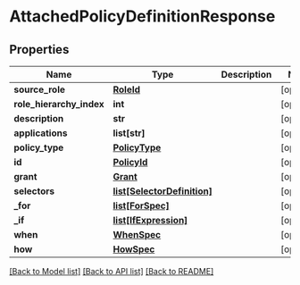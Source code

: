 # AttachedPolicyDefinitionResponse

## Properties
Name | Type | Description | Notes
------------ | ------------- | ------------- | -------------
**source_role** | [**RoleId**](RoleId.md) |  | [optional] 
**role_hierarchy_index** | **int** |  | [optional] 
**description** | **str** |  | [optional] 
**applications** | **list[str]** |  | [optional] 
**policy_type** | [**PolicyType**](PolicyType.md) |  | [optional] 
**id** | [**PolicyId**](PolicyId.md) |  | [optional] 
**grant** | [**Grant**](Grant.md) |  | [optional] 
**selectors** | [**list[SelectorDefinition]**](SelectorDefinition.md) |  | [optional] 
**_for** | [**list[ForSpec]**](ForSpec.md) |  | [optional] 
**_if** | [**list[IfExpression]**](IfExpression.md) |  | [optional] 
**when** | [**WhenSpec**](WhenSpec.md) |  | [optional] 
**how** | [**HowSpec**](HowSpec.md) |  | [optional] 

[[Back to Model list]](../README.md#documentation-for-models) [[Back to API list]](../README.md#documentation-for-api-endpoints) [[Back to README]](../README.md)


